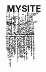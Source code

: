 # MYSITE
##### bye

[ ̸̶͚͈̰̫͇̙͖͖͔̗̠̱̔̽̓̍̊̇̆̉͐͗͊͆̃̍̑̓̓͊̓̔̍̓͜͝ͅ ̷̶̧̞̩̘̬͎̻̟̘̣͍͍̰̯̣͉͈̮͕̱̤͎̿̄͂̿̇͛͒̄́̓̄̂͋̚͝ ̶̢̛̳̮̮͙̟̹̺̭̤̮͚͓͕̼̘̜͔̂͌̆̿̅͌͗̌̿̐̎̇̔͛̂͂͌̈́́͠ ̴̵̡̧̧̨͙̘̯̫̗̘̟̭̖̝̯̭̥̜̼̗̳͎̫̪͙̖̟͇̘̭̝̑̎̄̌̾̏ ̸̴̷̘͕̠̦͍̞̣͖̙̥̖̺̘̞͎̹̱̻̱̹͛͋͐͋̂̈́̉̈́̑̎̒̄̑͆͐͜ ̷̴̧̧̛̛̫̮̹̥̯̰̩͚̱̤͍̰̩̣̬͓̠̏̔͗͐̀̂̐̇͌͛̏̿̈́͠͠ͅ ̴̶̧̩͔͎̘̞͚̦̼͙̲͚͚͙͕͒͆͊̓̈́̑̽̉̈͂̋́͑͋̄̅͊̀̔̆̂͝ ̸̡̢̧̰̩̟͉͓̬͈̖̖͈͓͇̞̻͙̓̔̊͗̍́̋͛̈́̑̈́̑̎̂͋̕̚̕̕͠ ̵̸̷̡̛̼̺̰͓͙̙̭̫͓̖̫̗͔̠̟̟́̋̄̃̈̆́̍̀̅͌̒͊́̔̀̕͝ ̷̵̢̥̠͓̯̮͕̞͎̘̬̳̘̰̝͔̺͈͔͖̲̝̦̩̜̝̾̿̒̄̑̊̐͂̔̕͘ ̵̷̶̯̲̭̱̤̤͖̳̺̙̭͙͆̄̒͊́̐̉̐̀͂̓̓̽̓̏͑̓̇̏̐̈̉͘͝ ̵̨͈̰̪̗̙̖͕̙̰̳͎̘̭͍̭̤̗̰̤̓͒̎́̅̑͋̂̓͆͋̈́͛̓́̕͜͜ ̵̷̧̢̤̱͉̼͎̯̙̭͓̯̯̝̼̱͓̥͔̗̭̓͗̀͊̇͆̈́͐̆̓̈́̆̌͘͘̕ ̷̸̧̧̗̺̹͓̜̰͈̖̻͎̜̻͈̱̪̤̼̱͂͋̈́̃͐̃̌̀͌̈́͛̽́́̄̓͜ ̵̸̢͖̣̥̹̗̥͙̻̹̘̲͔̖̜͂̉̂͋̌̋̈́̄̊̋́̽͌̒̇́̇̿̕͘͜ͅ ̴̸̧̛̪̗̠͚̞̖͉̞̭͓͚̳̝͕͕̗̰̹͙͉̦͔̔̏̄̑̍̀͂̿͑̿̕͝͝ ̸̵̡̧̧͎̜͉̹̲̦̤͉̫̭͓̦̮̲̓͊̈́͊̈́̔̀̏͛̄́̋̐̌̂́̑͜͝ ̵̧̧̛̛̳̹͖̝͓͈̹͙̤̦̗̮̟͕̟͎͙̜̻̻̤͂̑͑̅̓̇̅͋̈́̿̕͠͠ ̸̴̢̡̰͉͇̠͖͔̺̳̌͌̃̀̂͑́͐͐̊̀̈́̊́͗́̏̾̾̒́̋̈́̋̐̚̕ ̸̸̶̛̛̛̳̣͖̝̞͙̳̺̦̲̲̣͓̩̔̆͛͛̂͌̂̔͋͂̎̓̒̉̉́̑̓͝ ̵̨̱̯̠̤̪̩̠͈͍̞̰͙͎̓̀̽̔̆́͊͊̈́̎̈̔̃̎͐́̅͒̒͘̕̚̕̚ ̶̸̢̧̗͖̯͎̰̪͕̞̳̩̞̖̠̹̭̥̈́̌̔͊̉̏̇̓̏̽͐̉͋̿͊̏͝͠ͅ ̷̡̼̞̦͉̱̣̠̼̞̥̞̥̫̗͆̅̌̉͛͂̆̓̂̾̀̈́̽͆̃̐̏̕͝͠͠͝͠ ̴̢̨̛͙̟̝̻̮͖̭͖̮͇͉̪͉̺̙̘͉̟͓̪̣͂̊͂̌͗̿̈́̇͊͐͘̚͝͠](https://ultra23ahan.github.io/PortfolioV1/)

